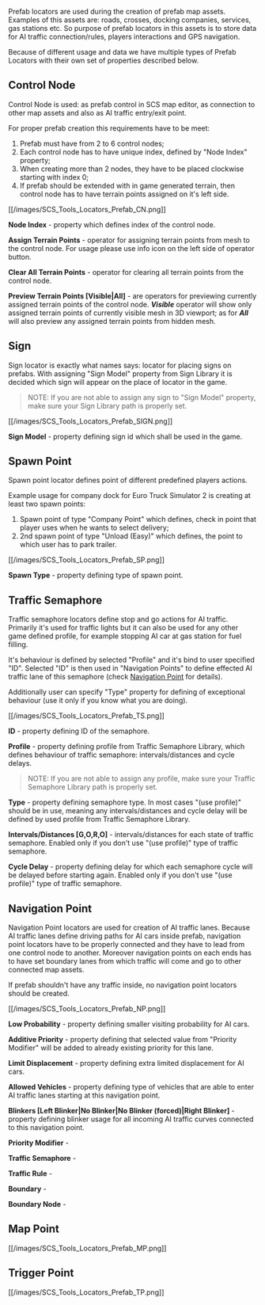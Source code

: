 Prefab locators are used during the creation of prefab map assets. Examples of this assets are: roads, crosses, docking companies, services, gas stations etc. So purpose of prefab locators in this assets is to store data for AI traffic connection/rules, players interactions and GPS navigation. 

Because of different usage and data we have multiple types of Prefab Locators with their own set of properties described below.


## Control Node

Control Node is used: as prefab control in SCS map editor, as connection to other map assets and also as AI traffic entry/exit point. 

For proper prefab creation this requirements have to be meet:

1. Prefab must have from 2 to 6 control nodes;
2. Each control node has to have unique index, defined by "Node Index" property;
3. When creating more than 2 nodes, they have to be placed clockwise starting with index 0;
4. If prefab should be extended with in game generated terrain, then control node has to have terrain points assigned on it's left side.

[[/images/SCS_Tools_Locators_Prefab_CN.png]]

**Node Index** - property which defines index of the control node.

**Assign Terrain Points** - operator for assigning terrain points from mesh to the control node. For usage please use info icon on the left side of operator button.

**Clear All Terrain Points** - operator for clearing all terrain points from the control node.

**Preview Terrain Points [Visible|All]** - are operators for previewing currently assigned terrain points of the control node. ***Visible*** operator will show only assigned terrain points of currently visible mesh in 3D viewport; as for ***All*** will also preview any assigned terrain points from hidden mesh.


## Sign

Sign locator is exactly what names says: locator for placing signs on prefabs. With assigning "Sign Model" property from Sign Library it is decided which sign will appear on the place of locator in the game.

> NOTE: If you are not able to assign any sign to "Sign Model" property, make sure your Sign Library path is properly set.

[[/images/SCS_Tools_Locators_Prefab_SIGN.png]]

**Sign Model** - property defining sign id which shall be used in the game.


## Spawn Point

Spawn point locator defines point of different predefined players actions.

Example usage for company dock for Euro Truck Simulator 2 is creating at least two spawn points:

1. Spawn point of type "Company Point" which defines, check in point that player uses when he wants to select delivery;
2. 2nd spawn point of type "Unload (Easy)" which defines, the point to which user has to park trailer.

[[/images/SCS_Tools_Locators_Prefab_SP.png]]

**Spawn Type** - property defining type of spawn point.


## Traffic Semaphore

Traffic semaphore locators define stop and go actions for AI traffic. Primarily it's used for traffic lights but it can also be used for any other game defined profile, for example stopping AI car at gas station for fuel filling.

It's behaviour is defined by selected "Profile" and it's bind to user specified "ID". Selected "ID" is then used in "Navigation Points" to define effected AI traffic lane of this semaphore (check [Navigation Point](Prefab-Locators#navigation-point) for details).

Additionally user can specify "Type" property for defining of exceptional behaviour (use it only if you know what you are doing).

[[/images/SCS_Tools_Locators_Prefab_TS.png]]

**ID** - property defining ID of the semaphore.

**Profile** - property defining profile from Traffic Semaphore Library, which defines behaviour of traffic semaphore: intervals/distances and cycle delays.

> NOTE: If you are not able to assign any profile, make sure your Traffic Semaphore Library path is properly set.

**Type** - property defining semaphore type. In most cases "(use profile)" should be in use, meaning any intervals/distances and cycle delay will be defined by used profile from Traffic Semaphore Library.

**Intervals/Distances [G,O,R,O]** - intervals/distances for each state of traffic semaphore. Enabled only if you don't use "(use profile)" type of traffic semaphore.

**Cycle Delay** - property defining delay for which each semaphore cycle will be delayed before starting again. Enabled only if you don't use "(use profile)" type of traffic semaphore.


## Navigation Point

Navigation Point locators are used for creation of AI traffic lanes. Because AI traffic lanes define driving paths for AI cars inside prefab, navigation point locators have to be properly connected and they have to lead from one control node to another. Moreover navigation points on each ends has to have set boundary lanes from which traffic will come and go to other connected map assets.

If prefab shouldn't have any traffic inside, no navigation point locators should be created.

[[/images/SCS_Tools_Locators_Prefab_NP.png]]

**Low Probability** - property defining smaller visiting probability for AI cars.

**Additive Priority** - property defining that selected value from "Priority Modifier" will be added to already existing priority for this lane.

**Limit Displacement** - property defining extra limited displacement for AI cars.

**Allowed Vehicles** - property defining type of vehicles that are able to enter AI traffic lanes starting at this navigation point.

**Blinkers [Left Blinker|No Blinker|No Blinker (forced)|Right Blinker]** - property defining blinker usage for all incoming AI traffic curves connected to this navigation point.

**Priority Modifier** - 

**Traffic Semaphore** -

**Traffic Rule** -

**Boundary** - 

**Boundary Node** - 


## Map Point

[[/images/SCS_Tools_Locators_Prefab_MP.png]]


## Trigger Point

[[/images/SCS_Tools_Locators_Prefab_TP.png]]
